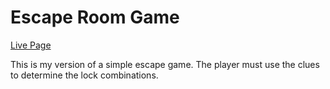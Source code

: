 # Escape Room Game

[Live Page](https://esdidubs.github.io/escape8/)

This is my version of a simple escape game. The player must use the clues
to determine the lock combinations. 


